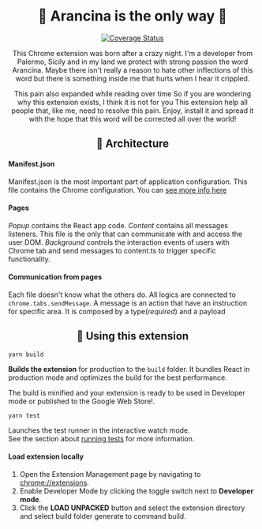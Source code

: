 <div align="center">

# 🍘 Arancina is the only way 🍘
[![Coverage Status][coverall-svg]][coverall-io]

This Chrome extension was born after a crazy night.
I'm a developer from Palermo, Sicily and in my land we protect with strong passion the word Arancina.
Maybe there isn't really a reason to hate other inflections of this word
but there is something inside me that hurts when I hear it crippled.

This pain also expanded while reading over time
So if you are wondering why this extension exists, I think it is not for you
This extension help all people that, like me, need to resolve this pain.
Enjoy, install it and spread it with the hope that this word will be corrected all over the world!

## 🏢 Architecture
</div>

#### Manifest.json
Manifest.json is the most important part of application configuration.
This file contains the Chrome configuration. You can [see more info here](https://developer.chrome.com/docs/extensions/mv3/intro/)

#### Pages
*Popup* contains the React app code.
*Content* contains all messages listeners. This file is the only that can communicate with and access the user DOM.
*Background* controls the interaction events of users with Chrome tab and send messages to content.ts to trigger specific functionality.

#### Communication from pages
Each file doesn't know what the others do. All logics are connected to `chrome.tabs.sendMessage`.
A message is an action that have an instruction for specific area. It is composed by a type(*required*) and a payload

<div align="center">

## 🤌 Using this extension

</div>

`yarn build`

**Builds the extension** for production to the `build` folder.
It bundles React in production mode and optimizes the build for the best performance.

The build is minified and your extension is ready to be used in Developer mode or published to the Google Web Store!.

`yarn test`

Launches the test runner in the interactive watch mode.\
See the section about [running tests](https://facebook.github.io/create-react-app/docs/running-tests) for more information.

#### Load extension locally

1. Open the Extension Management page by navigating to [chrome://extensions](chrome://extensions).
2. Enable Developer Mode by clicking the toggle switch next to **Developer mode**.
3. Click the **LOAD UNPACKED** button and select the extension directory and select build folder generate to command build.

[coverall-svg]: https://coveralls.io/repos/github/Danielecina/arancina-is-the-way/badge.svg?branch=main
[coverall-io]: https://coveralls.io/github/Danielecina/arancina-is-the-way?branch=main
